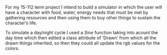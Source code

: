 For my 15-112 term project I intend to build a simulator in which the user will have a character with food, water, energy  needs that must be met by gathering resources and then using them to buy other things to sustain the character’s life.

To simulate a day/night cycle I used a _Sine_ function taking into acount the day time which then edited a class attribute of ‘Drawn’ from which all the drawn things inherited, so then they could all update the rgb values for the colors.

